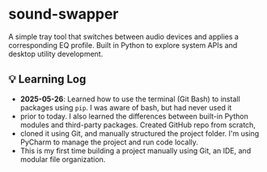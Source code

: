 # sound-swapper
A simple tray tool that switches between audio devices and applies a corresponding EQ profile. Built in Python to explore system APIs and desktop utility development.

## 💡 Learning Log
- **2025-05-26**: Learned how to use the terminal (Git Bash) to install packages using `pip`. I was aware of bash, but had never used it 
- prior to today. I also learned the differences between built-in Python modules and third-party packages. Created GitHub repo from scratch, 
- cloned it using Git, and manually structured the project folder. I'm using PyCharm to manage the project and run code locally. 
- This is my first time building a project manually using Git, an IDE, and modular file organization.
